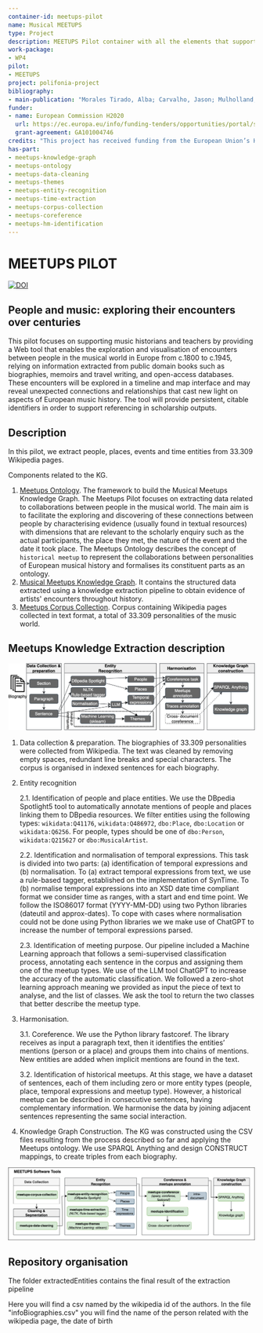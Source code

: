 ```yaml
---
container-id: meetups-pilot
name: Musical MEETUPS
type: Project
description: MEETUPS Pilot container with all the elements that support the knowledge extraction of historical meetups
work-package: 
- WP4
pilot:
- MEETUPS
project: polifonia-project
bibliography:
- main-publication: "Morales Tirado, Alba; Carvalho, Jason; Mulholland, Paul and Daga, Enrico (2023). Musical Meetups: a Knowledge Graph approach for Historical Social Network Analysis. In: Proceedings of the ESWC 2023 Workshops and Tutorials, Semantic Methods for Events and Stories (SEMMES)."
funder:
- name: European Commission H2020
  url: https://ec.europa.eu/info/funding-tenders/opportunities/portal/screen/programmes/h2020
  grant-agreement: GA101004746
credits: "This project has received funding from the European Union’s Horizon 2020 research and innovation programme under grant agreement GA101004746. The communication reflects only the author’s view and the Research Executive Agency is not responsible for any use that may be made of the information it contains."
has-part:
- meetups-knowledge-graph
- meetups-ontology
- meetups-data-cleaning
- meetups-themes
- meetups-entity-recognition
- meetups-time-extraction
- meetups-corpus-collection
- meetups-coreference
- meetups-hm-identification
---
```


# MEETUPS PILOT

[![DOI](https://zenodo.org/badge/436452967.svg)](https://zenodo.org/badge/latestdoi/436452967)

## People and music: exploring their encounters over centuries

This pilot focuses on supporting music historians and teachers by providing a Web tool that enables the exploration and visualisation of encounters between people in the musical world in Europe from c.1800 to c.1945, relying on information extracted from public domain books such as biographies, memoirs and travel writing, and open-access databases. These encounters will be explored in a timeline and map interface and may reveal unexpected connections and relationships that cast new light on aspects of European music history. The tool will provide persistent, citable identifiers in order to support referencing in scholarship outputs.

## Description

In this pilot, we extract people, places, events and time entities from 33.309 Wikipedia pages.

Components related to the KG.
1. [Meetups Ontology](https://github.com/polifonia-project/meetups-ontology). The framework to build the Musical Meetups Knowledge Graph. The Meetups Pilot focuses on extracting data related to collaborations between people in the musical world. The main aim is to facilitate the exploring and discovering of these connections between people by characterising evidence (usually found in textual resources) with dimensions that are relevant to the scholarly enquiry such as the actual participants, the place they met, the nature of the event and the date it took place.
The Meetups Ontology describes the concept of `historical meetup` to represent the collaborations between personalities of European musical history and formalises its constituent parts as an ontology.  
2. [Musical Meetups Knowledge Graph](https://github.com/polifonia-project/meetups-knowledge-graph). It contains the structured data extracted using a knowledge extraction pipeline to obtain evidence of artists' encounters throughout history. 
3. [Meetups Corpus Collection](https://github.com/polifonia-project/meetups_corpus_collection). Corpus containing Wikipedia pages collected in text format, a total of 33.309 personalities of the music world.

## Meetups Knowledge Extraction description

![KG extraction pipeline](https://github.com/polifonia-project/meetups-knowledge-graph/blob/17bbb79cf1ee3f7c04ab9a60a339b350cf6fe1b7/diagrams/meetups-pipeline.png "KG extraction pipeline")

1. Data collection & preparation. The biographies of 33.309 personalities were collected from Wikipedia. The text was cleaned by removing empty spaces, redundant line breaks and special characters. The corpus is organised in indexed sentences for each biography.

2. Entity recognition

   2.1. Identification of people and place entities. We use the DBpedia Spotlight5 tool to automatically annotate mentions of people and places linking them to DBpedia resources. We filter entities using the following types: `wikidata:Q41176`, `wikidata:Q486972`, `dbo:Place`, `dbo:Location` or `wikidata:Q6256`. For people, types should be one of `dbo:Person`, `wikidata:Q215627` or `dbo:MusicalArtist`.

   2.2. Identification and normalisation of temporal expressions. This task is divided into two parts: (a) identification of temporal expressions and (b) normalisation. To (a) extract temporal expressions from text, we use a rule-based tagger, established on the implementation of SynTime. To (b) normalise temporal expressions into an XSD date time compliant format we consider time as ranges, with a start and end time point. We follow the ISO86017 format (YYYY-MM-DD) using two Python libraries (dateutil and approx-dates). To cope with cases where normalisation could not be done using Python libraries we we make use of ChatGPT to increase the number of temporal expressions parsed.

   2.3. Identification of meeting purpose. Our pipeline included a Machine Learning approach that follows a semi-supervised classification process, annotating each sentence in the corpus and assigning them one of the meetup types. We use of the LLM tool ChatGPT
to increase the accuracy of the automatic classification. We followed a zero-shot learning approach meaning we provided as input the piece of text to analyse, and the list of classes. We ask the tool to return the two classes that better describe the meetup type. 

3. Harmonisation.

   3.1. Coreference. We use the Python library fastcoref. The library receives as input a paragraph text, then it identifies the entities’ mentions (person or a place) and groups them into chains of mentions. New entities are added when implicit mentions are found in the text.

   3.2. Identification of historical meetups. At this stage, we have a dataset of sentences, each of them including zero or more entity types (people, place, temporal expressions and meetup type). However, a historical meetup can be described in consecutive sentences, having complementary information. We harmonise the data by joining adjacent sentences representing the same social interaction.

4. Knowledge Graph Construction. The KG was constructed using the CSV files resulting from the process described so far and applying the Meetups ontology. We use SPARQL Anything and design CONSTRUCT mappings, to create triples from each biography.

![MEETUPS software-tools](https://github.com/polifonia-project/meetups-knowledge-graph/blob/b993d1650df723723801673d0fa220de0d962b22/diagrams/meetups-software_tools.png)

## Repository organisation

The folder extractedEntities contains the final result of the extraction pipeline

Here you will find a csv named by the wikipedia id of the authors. In the file "infoBiographies.csv" you will find the name of the person related with the wikipedia page, the date of birth


